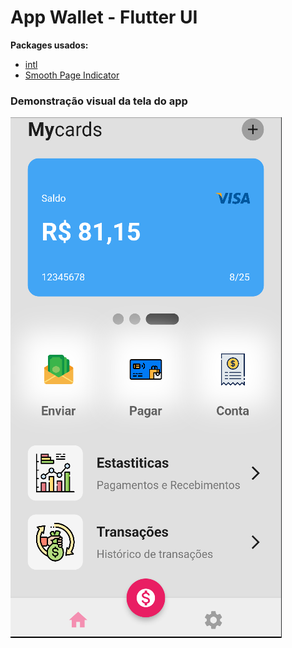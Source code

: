 # App Wallet - Flutter UI

[//]: # (Criei duas telas, uma é a página inicial e outra é a página de detalhes para um aplicativo de entrega de comida.)

**Packages usados:**

- [intl](https://pub.dev/packages/intl)
- [Smooth Page Indicator](https://pub.dev/packages/smooth_page_indicator)

### Demonstração visual da tela do app

![Tela principal](/prints/1.png)

